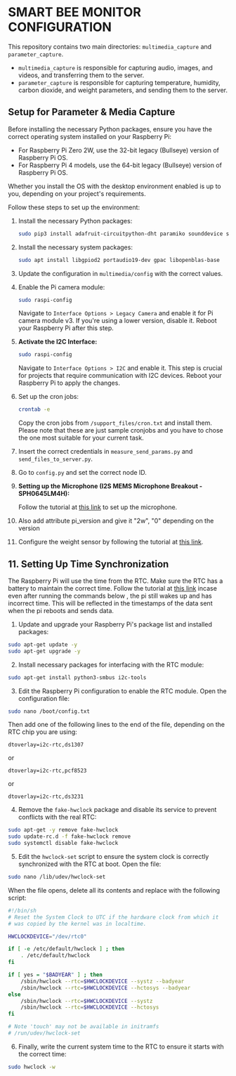 # SMART BEE MONITOR CONFIGURATION

This repository contains two main directories: `multimedia_capture` and `parameter_capture`.

- `multimedia_capture` is responsible for capturing audio, images, and videos, and transferring them to the server.
- `parameter_capture` is responsible for capturing temperature, humidity, carbon dioxide, and weight parameters, and sending them to the server.

## Setup for Parameter & Media Capture

Before installing the necessary Python packages, ensure you have the correct operating system installed on your Raspberry Pi:

- For Raspberry Pi Zero 2W, use the 32-bit legacy (Bullseye) version of Raspberry Pi OS.
- For Raspberry Pi 4 models, use the 64-bit legacy (Bullseye) version of Raspberry Pi OS.

Whether you install the OS with the desktop environment enabled is up to you, depending on your project's requirements.

Follow these steps to set up the environment:

1. Install the necessary Python packages:

    ```bash
    sudo pip3 install adafruit-circuitpython-dht paramiko sounddevice soundfile scipy sensirion_i2c_scd
    ```

2. Install the necessary system packages:

    ```bash
    sudo apt install libgpiod2 portaudio19-dev gpac libopenblas-base
    ```

3. Update the configuration in `multimedia/config` with the correct values.

4. Enable the Pi camera module:

    ```bash
    sudo raspi-config
    ```

    Navigate to `Interface Options > Legacy Camera` and enable it for Pi camera module v3. If you're using a lower version, disable it. Reboot your Raspberry Pi after this step.

5. **Activate the I2C Interface:**

    ```bash
    sudo raspi-config
    ```

    Navigate to `Interface Options > I2C` and enable it. This step is crucial for projects that require communication with I2C devices. Reboot your Raspberry Pi to apply the changes.

6. Set up the cron jobs:

    ```bash
    crontab -e
    ```

     Copy the cron jobs from `/support_files/cron.txt` and install them. Please note that these are just sample cronjobs and you have to chose the one most suitable for your current task.  

7. Insert the correct credentials in `measure_send_params.py` and `send_files_to_server.py`.

8. Go to `config.py` and set the correct node ID.

9. **Setting up the Microphone (I2S MEMS Microphone Breakout - SPH0645LM4H):**

    Follow the tutorial at [this link](https://learn.adafruit.com/adafruit-i2s-mems-microphone-breakout/raspberry-pi-wiring-test) to set up the microphone.

10. Also add attribute pi_version and give it "2w", "0" depending on the version

11. Configure the weight sensor by following the tutorial at [this link](https://tutorials-raspberrypi.com/digital-raspberry-pi-scale-weight-sensor-hx711/).

## 11. Setting Up Time Synchronization

The Raspberry Pi will use the time from the RTC. Make sure the RTC has a battery to maintain the correct time. Follow the tutorial at [this link](https://maker.pro/raspberry-pi/tutorial/how-to-add-an-rtc-module-to-raspberry-pi) incase even after running the commands below , the pi still wakes up and has incorrect time. This will be reflected in the timestamps of the data sent when the pi reboots and sends data.

1. Update and upgrade your Raspberry Pi's package list and installed packages:

```bash
sudo apt-get update -y
sudo apt-get upgrade -y
```

2. Install necessary packages for interfacing with the RTC module:

```bash
sudo apt-get install python3-smbus i2c-tools
```

3. Edit the Raspberry Pi configuration to enable the RTC module. Open the configuration file:

```bash
sudo nano /boot/config.txt
```

Then add one of the following lines to the end of the file, depending on the RTC chip you are using:

```plaintext
dtoverlay=i2c-rtc,ds1307
```

or

```plaintext
dtoverlay=i2c-rtc,pcf8523
```

or

```plaintext
dtoverlay=i2c-rtc,ds3231
```

4. Remove the `fake-hwclock` package and disable its service to prevent conflicts with the real RTC:

```bash
sudo apt-get -y remove fake-hwclock
sudo update-rc.d -f fake-hwclock remove
sudo systemctl disable fake-hwclock
```

5. Edit the `hwclock-set` script to ensure the system clock is correctly synchronized with the RTC at boot. Open the file:

```bash
sudo nano /lib/udev/hwclock-set
```

When the file opens, delete all its contents and replace with the following script:

```bash
#!/bin/sh
# Reset the System Clock to UTC if the hardware clock from which it
# was copied by the kernel was in localtime.

HWCLOCKDEVICE="/dev/rtc0"

if [ -e /etc/default/hwclock ] ; then
    . /etc/default/hwclock
fi

if [ yes = "$BADYEAR" ] ; then
    /sbin/hwclock --rtc=$HWCLOCKDEVICE --systz --badyear
    /sbin/hwclock --rtc=$HWCLOCKDEVICE --hctosys --badyear
else
    /sbin/hwclock --rtc=$HWCLOCKDEVICE --systz
    /sbin/hwclock --rtc=$HWCLOCKDEVICE --hctosys
fi

# Note 'touch' may not be available in initramfs
# /run/udev/hwclock-set
```

6. Finally, write the current system time to the RTC to ensure it starts with the correct time:

```bash
sudo hwclock -w
```